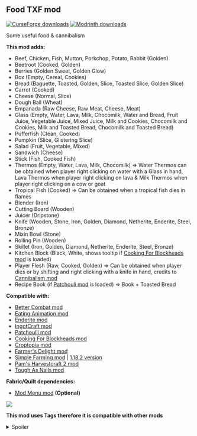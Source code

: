 <h2><strong>Food TXF mod</strong></h2>
<p><a href="https://www.curseforge.com/minecraft/mc-mods/food-txf"><img src="https://cf.way2muchnoise.eu/full_650569_downloads.svg?badge_style=flat" alt="CurseForge downloads" /></a> <a href="https://modrinth.com/mod/food-txf"><img src="https://img.shields.io/badge/dynamic/json?color=2d2d2d&amp;colorA=17b85a&amp;style=flat-square&amp;label=&amp;suffix= downloads&amp;query=downloads&amp;url=https://api.modrinth.com/v2/project/gHfCZDqf&amp;logo=modrinth&amp;logoColor=2d2d2d" alt="Modrinth downloads" /></a></p>

Some useful food & cannibalism

<strong>This mod adds:</strong>

- Beef, Chicken, Fish, Mutton, Porkchop, Potato, Rabbit (Golden)
- Beetroot (Cooked, Golden)
- Berries (Golden Sweet, Golden Glow)
- Box (Empty, Cereal, Cookies)
- Bread (Baguette, Toasted, Golden, Slice, Toasted Slice, Golden Slice)
- Carrot (Cooked)
- Cheese (Normal, Slice)
- Dough Ball (Wheat)
- Empanada (Raw Cheese, Raw Meat, Cheese, Meat)
- Glass (Empty, Water, Lava, Milk, Chocomilk, Water and Bread, Fruit Juice, Vegetable Juice, Mixed Juice, Milk and Cookies, Chocomilk and Cookies, Milk and Toasted Bread, Chocomilk and Toasted Bread)
- Pufferfish (Clean, Cooked)
- Pumpkin (Slice, Glistering Slice)
- Salad (Fruit, Vegetable, Mixed)
- Sandwich (Cheese)
- Stick (Fish, Cooked Fish)
- Thermos (Empty, Water, Lava, Milk, Chocomilk) => Water Thermos can be obtained when player right clicking on water with a Glass in hand, Lava Thermos when player right clicking on lava & Milk Thermos when player right clicking on a cow or goat
- Tropical Fish (Cooked) => Can be obtained when a tropical fish dies in flames
- Blender (Iron)
- Cutting Board (Wooden)
- Juicer (Dripstone)
- Knife (Wooden, Stone, Iron, Golden, Diamond, Netherite, Enderite, Steel, Bronze)
- Mixin Bowl (Stone)
- Rolling Pin (Wooden)
- Skillet (Iron, Golden, Diamond, Netherite, Enderite, Steel, Bronze)
- Kitchen Block (Black, White, shows tooltip if <a href="https://www.curseforge.com/minecraft/mc-mods/cooking-for-blockheads" target="_blank">Cooking For Blockheads mod</a> is loaded)
- Player Flesh (Raw, Cooked, Golden) => Can be obtained when player dies or by shifting and right clicking with a knife in hand, credits to <a href="https://www.curseforge.com/minecraft/mc-mods/cannibalism" target="_blank">Cannibalism mod</a>
- Recipe Book (if <a href="https://www.curseforge.com/minecraft/mc-mods/patchouli" target="_blank">Patchouli mod</a> is loaded) => Book + Toasted Bread

<strong>Compatible with:</strong>

- <a href="https://www.curseforge.com/minecraft/mc-mods/better-combat-by-daedelus" target="_blank">Better Combat mod</a>
- <a href="https://www.curseforge.com/minecraft/mc-mods/eating-animation-forge" target="_blank">Eating Animation mod</a>
- <a href="https://www.curseforge.com/minecraft/mc-mods/enderite-mod-for-forge" target="_blank">Enderite mod</a>
- <a href="https://www.curseforge.com/minecraft/mc-mods/ingotcraft" target="_blank">IngotCraft mod</a>
- <a href="https://www.curseforge.com/minecraft/mc-mods/patchouli" target="_blank">Patchoulli mod</a>
- <a href="https://www.curseforge.com/minecraft/mc-mods/cooking-for-blockheads" target="_blank">Cooking For Blockheads mod</a>
- <a href="https://www.curseforge.com/minecraft/mc-mods/croptopia" target="_blank">Croptopia mod</a>
- <a href="https://www.curseforge.com/minecraft/mc-mods/farmers-delight" target="_blank">Farmer's Delight mod</a>
- <a href="https://www.curseforge.com/minecraft/mc-mods/simple-farming" target="_blank">Simple Farming mod</a> | <a href="https://github.com/cweckerl/simplefarming/files/8192403/simplefarming-1.18.2-1.4.0.zip" target="_blank">1.18.2 version</a>
- <a href="https://www.curseforge.com/minecraft/mc-mods/pams-harvestcraft-2-food-core" target="_blank">Pam's Harvestcraft 2 mod</a>
- <a href="https://www.curseforge.com/minecraft/mc-mods/tough-as-nails" target="_blank">Tough As Nails mod</a>

<strong>Fabric/Quilt dependencies:</strong>

- <a href="https://modrinth.com/mod/modmenu" target="_blank">Mod Menu mod</a> <strong>(Optional)</strong>

<img src="https://cdn.modrinth.com/data/gHfCZDqf/images/fc49cc44c32c44c15998bdb8776133a9e1bbf0dc.png"><br>

<strong>This mod uses Tags therefore it is compatible with other mods</strong>

<details>
  <summary>Spoiler</summary>

<img src="https://cdn.modrinth.com/data/gHfCZDqf/images/a152051a387ba4796b0f4a4bfa2f66fe7148dc56.png" width="500">

</details>